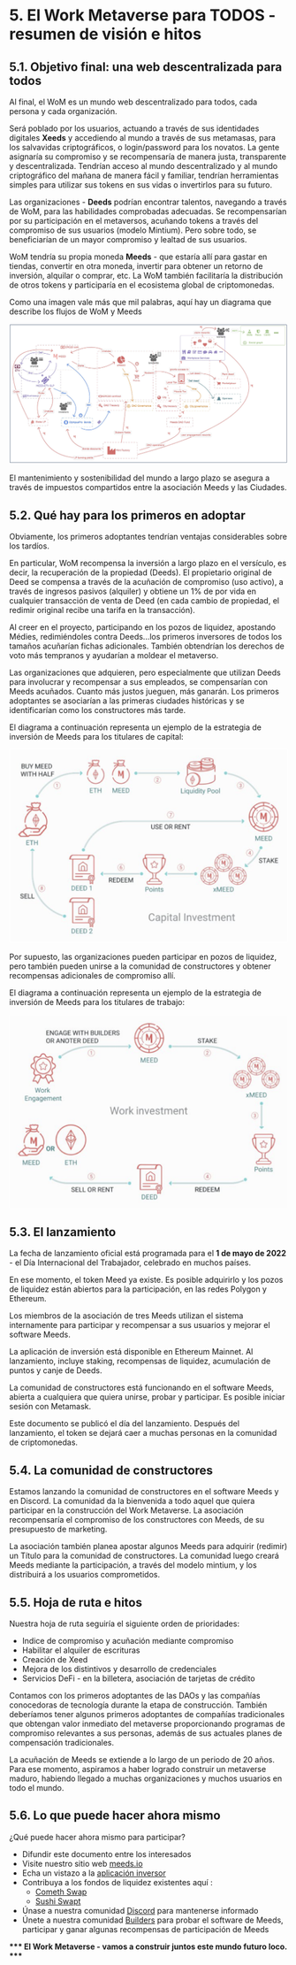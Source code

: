 # 5. El Work Metaverse para TODOS - resumen de visión e hitos

## 5.1. Objetivo final: una web descentralizada para todos

Al final, el WoM es un mundo web descentralizado para todos, cada persona y cada organización.

Será poblado por los usuarios, actuando a través de sus identidades digitales **Xeeds** y accediendo al mundo a través de sus metamasas, para los salvavidas criptográficos, o login/password para los novatos. La gente asignaría su compromiso y se recompensaría de manera justa, transparente y descentralizada. Tendrían acceso al mundo descentralizado y al mundo criptográfico del mañana de manera fácil y familiar, tendrían herramientas simples para utilizar sus tokens en sus vidas o invertirlos para su futuro.

Las organizaciones - **Deeds** podrían encontrar talentos, navegando a través de WoM, para las habilidades comprobadas adecuadas. Se recompensarían por su participación en el metaversos, acuñando tokens a través del compromiso de sus usuarios (modelo Mintium). Pero sobre todo, se beneficiarían de un mayor compromiso y lealtad de sus usuarios.

WoM tendría su propia moneda **Meeds** - que estaría allí para gastar en tiendas, convertir en otra moneda, invertir para obtener un retorno de inversión, alquilar o comprar, etc. La WoM también facilitaría la distribución de otros tokens y participaría en el ecosistema global de criptomonedas.

Como una imagen vale más que mil palabras, aquí hay un diagrama que describe los flujos de WoM y Meeds

![Flujos WoM y Meeds](en/img/wom-flows.png)

El mantenimiento y sostenibilidad del mundo a largo plazo se asegura a través de impuestos compartidos entre la asociación Meeds y las Ciudades.

## 5.2. Qué hay para los primeros en adoptar

Obviamente, los primeros adoptantes tendrían ventajas considerables sobre los tardíos.

En particular, WoM recompensa la inversión a largo plazo en el versículo, es decir, la recuperación de la propiedad (Deeds). El propietario original de Deed se compensa a través de la acuñación de compromiso (uso activo), a través de ingresos pasivos (alquiler) y obtiene un 1% de por vida en cualquier transacción de venta de Deed (en cada cambio de propiedad, el redimir original recibe una tarifa en la transacción).

Al creer en el proyecto, participando en los pozos de liquidez, apostando Médies, redimiéndoles contra Deeds...los primeros inversores de todos los tamaños acuñarían fichas adicionales. También obtendrían los derechos de voto más tempranos y ayudarían a moldear el metaverso.

Las organizaciones que adquieren, pero especialmente que utilizan Deeds para involucrar y recompensar a sus empleados, se compensarían con Meeds acuñados. Cuanto más justos jueguen, más ganarán. Los primeros adoptantes se asociarían a las primeras ciudades históricas y se identificarían como los constructores más tarde.

El diagrama a continuación representa un ejemplo de la estrategia de inversión de Meeds para los titulares de capital:

![Estrategia de inversión de Meeds para los titulares de capital](en/img/invest-capital.png)

Por supuesto, las organizaciones pueden participar en pozos de liquidez, pero también pueden unirse a la comunidad de constructores y obtener recompensas adicionales de compromiso allí.

El diagrama a continuación representa un ejemplo de la estrategia de inversión de Meeds para los titulares de trabajo:

![Estrategia de inversión de Meeds para los titulares de trabajos](en/img/invest-work.png)

## 5.3. El lanzamiento

La fecha de lanzamiento oficial está programada para el **1 de mayo de 2022** - el Día Internacional del Trabajador, celebrado en muchos países.

En ese momento, el token Meed ya existe. Es posible adquirirlo y los pozos de liquidez están abiertos para la participación, en las redes Polygon y Ethereum.

Los miembros de la asociación de tres Meeds utilizan el sistema internamente para participar y recompensar a sus usuarios y mejorar el software Meeds.

La aplicación de inversión está disponible en Ethereum Mainnet. Al lanzamiento, incluye staking, recompensas de liquidez, acumulación de puntos y canje de Deeds.

La comunidad de constructores está funcionando en el software Meeds, abierta a cualquiera que quiera unirse, probar y participar. Es posible iniciar sesión con Metamask.

Este documento se publicó el día del lanzamiento. Después del lanzamiento, el token se dejará caer a muchas personas en la comunidad de criptomonedas.

## 5.4. La comunidad de constructores

Estamos lanzando la comunidad de constructores en el software Meeds y en Discord. La comunidad da la bienvenida a todo aquel que quiera participar en la construcción del Work Metaverse. La asociación recompensaría el compromiso de los constructores con Meeds, de su presupuesto de marketing.

La asociación también planea apostar algunos Meeds para adquirir (redimir) un Título para la comunidad de constructores. La comunidad luego creará Meeds mediante la participación, a través del modelo mintium, y los distribuirá a los usuarios comprometidos.

## 5.5. Hoja de ruta e hitos

Nuestra hoja de ruta seguiría el siguiente orden de prioridades:

- Indice de compromiso y acuñación mediante compromiso
- Habilitar el alquiler de escrituras
- Creación de Xeed
- Mejora de los distintivos y desarrollo de credenciales
- Servicios DeFi - en la billetera, asociación de tarjetas de crédito

Contamos con los primeros adoptantes de las DAOs y las compañías conocedoras de tecnología durante la etapa de construcción. También deberíamos tener algunos primeros adoptantes de compañías tradicionales que obtengan valor inmediato del metaverse proporcionando programas de compromiso relevantes a sus personas, además de sus actuales planes de compensación tradicionales.

La acuñación de Meeds se extiende a lo largo de un periodo de 20 años. Para ese momento, aspiramos a haber logrado construir un metaverse maduro, habiendo llegado a muchas organizaciones y muchos usuarios en todo el mundo.

## 5.6. Lo que puede hacer ahora mismo

¿Qué puede hacer ahora mismo para participar?

- Difundir este documento entre los interesados
- Visite nuestro sitio web [meeds.io](https://www.meeds.io/)
- Echa un vistazo a la [aplicación inversor](https://meeds.io/investors)
- Contribuya a los fondos de liquidez existentes aquí :
  - [Cometh Swap](https://swap.cometh.io/)
  - [Sushi Swapt](https://sushi.com)
- Únase a nuestra comunidad [Discord](https://discord.com/invite/hAuADSq3) para mantenerse informado
- Únete a nuestra comunidad [Builders](https://meeds.io/builders) para probar el software de Meeds, participar y ganar algunas recompensas de participación de Meeds

**\*\*\* El Work Metaverse - vamos a construir juntos este mundo futuro loco. \*\*\***
